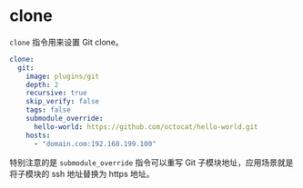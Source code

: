 # clone

`clone` 指令用来设置 Git clone。

```yaml
clone:
  git:
    image: plugins/git
    depth: 2
    recursive: true
    skip_verify: false
    tags: false
    submodule_override:
      hello-world: https://github.com/octocat/hello-world.git
    hosts:
      - "domain.com:192.168.199.100"  
```

特别注意的是 `submodule_override` 指令可以重写 Git 子模块地址，应用场景就是将子模块的 ssh 地址替换为 https 地址。
